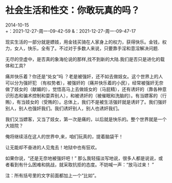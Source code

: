 # 社会生活和性交：你敢玩真的吗？

2014-10-15  
+：2021-12-27-周一-09-42-59
&：2021-12-27-周一-09-47-17

现实生活的一部分就是嫖妓，用金钱买骑在人家身上的权力，获得快乐。金钱，权力，女人，快乐，全有了。不过对于多数人来说，只要靠手淫和意淫解决问题.  
  
无尽的空虚中，是否真的象海伦说的那样,找不到新的大陆.我们是否只是进化的载体和工具?  
  
痛并快乐着？你还是“处女”吗 ？老是被强奸，还不如去做妓女。这个世界上的人可以分为强奸犯 （有权势者），被强奸的（痛并快乐着的小民），经常被强奸无奈做了妓女的（献媚的），觉悟高马上去做妓女的（马屁精），还有诱奸的（靠各种意识形态和骗术控制和耍弄别人），和被诱奸的（被催眠和洗脑的）。有当嫖客的（行贿），有当妓女的（受贿的）。总体上，我们不是被生活强奸就是诱奸了。我们强奸别人，别人也强奸我们。我们诱奸别人，别人也诱奸我们。  
  
我们又当嫖客，又当了妓女，第一次是痛的，以后就是快乐的。整个世界就是一个大妓院？  
  
俺将继续活在这人的世界中,来，咱们玩真的，提着脑袋干！  
  
让无能却不奋进的人见鬼去！地狱中也有狂欢。  
  
如果你说，“还是无奈地被强奸吧！” 那么我轻描淡写地说，很多人都是说说，或者看到有什么困难和挑战，就采取抗拒的态度。不妨喊一声：“放马过来！ ”

注：所有括号里的文字前面都加上一个“比如”。  
